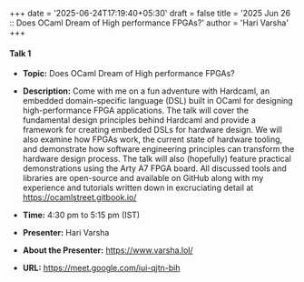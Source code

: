 +++
date = '2025-06-24T17:19:40+05:30'
draft = false
title = '2025 Jun 26 :: Does OCaml Dream of High performance FPGAs?'
author = 'Hari Varsha'
+++


#### **Talk 1**
- **Topic:** Does OCaml Dream of High performance FPGAs?

- **Description:** Come with me on a fun adventure with Hardcaml, an embedded domain-specific language (DSL) built in OCaml for designing high-performance FPGA applications. The talk will cover the fundamental design principles behind Hardcaml and provide a framework for creating embedded DSLs for hardware design. We will also examine how FPGAs work, the current state of hardware tooling, and demonstrate how software engineering principles can transform the hardware design process. The talk will also (hopefully) feature practical demonstrations using the Arty A7 FPGA board. All discussed tools and libraries are open-source and available on GitHub along with my experience and tutorials written down in excruciating detail at https://ocamlstreet.gitbook.io/

- **Time:** 4:30 pm to 5:15 pm (IST)  
- **Presenter:** Hari Varsha  
- **About the Presenter:** https://www.varsha.lol/  
- **URL:** https://meet.google.com/iui-qjtn-bih  

